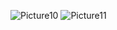 ![Picture10](https://github.com/user-attachments/assets/e99bd363-b1ca-43d2-b008-e3130947e971)
![Picture11](https://github.com/user-attachments/assets/0ad456a4-4a1f-43a8-a0e0-88a83fe244c5)
